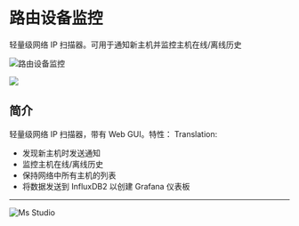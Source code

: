 # 路由设备监控

轻量级网络 IP 扫描器。可用于通知新主机并监控主机在线/离线历史

![路由设备监控](https://file.lifebus.top/imgs/watchyourlan_cover.png)

![](https://img.shields.io/badge/%E6%96%B0%E7%96%86%E8%90%8C%E6%A3%AE%E8%BD%AF%E4%BB%B6%E5%BC%80%E5%8F%91%E5%B7%A5%E4%BD%9C%E5%AE%A4-%E6%8F%90%E4%BE%9B%E6%8A%80%E6%9C%AF%E6%94%AF%E6%8C%81-blue)

## 简介

轻量级网络 IP 扫描器，带有 Web GUI。特性： Translation:

+ 发现新主机时发送通知
+ 监控主机在线/离线历史
+ 保持网络中所有主机的列表
+ 将数据发送到 InfluxDB2 以创建 Grafana 仪表板

---

![Ms Studio](https://file.lifebus.top/imgs/ms_blank_001.png)
